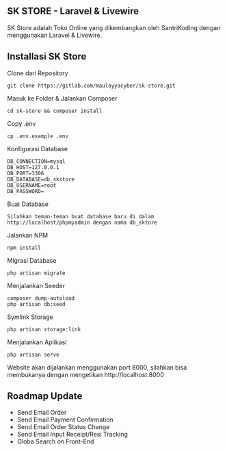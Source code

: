 ## SK STORE - Laravel & Livewire

SK Store adalah Toko Online yang dikembangkan oleh SantriKoding dengan menggunakan Laravel & Livewire.

## Installasi SK Store

Clone dari Repository

    git clone https://gitlab.com/maulayyacyber/sk-store.git

Masuk ke Folder & Jalankan Composer

    cd sk-store && composer install

Copy .env 

    cp .env.example .env

Konfigurasi Database

    DB_CONNECTION=mysql
    DB_HOST=127.0.0.1
    DB_PORT=3306
    DB_DATABASE=db_skstore
    DB_USERNAME=root
    DB_PASSWORD=

Buat Database

    Silahkan teman-teman buat database baru di dalam http://localhost/phpmyadmin dengan nama db_sktore

Jalankan NPM

    npm install

Migrasi Database

    php artisan migrate

Menjalankan Seeder

    composer dump-autoload
    php artisan db:seed

Symlink Storage

    php artisan storage:link

Menjalankan Aplikasi

    php artisan serve

Website akan dijalankan menggunakan port 8000, silahkan bisa membukanya dengan mengetikan http://localhost:8000


## Roadmap Update

- Send Email Order
- Send Email Payment Confirmation
- Send Email Order Status Change
- Send Email Input Receipt/Resi Tracking
- Globa Search on Front-End 